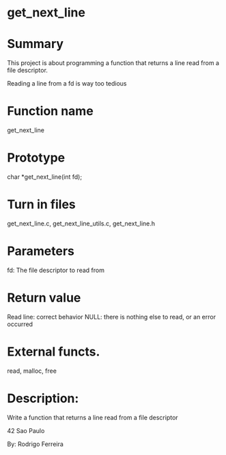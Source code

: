 # get_next_line

# Summary
This project is about programming a function that returns a line read from a file descriptor.

Reading a line from a fd is way too tedious

# Function name
get_next_line

# Prototype
char *get_next_line(int fd);

# Turn in files
get_next_line.c, get_next_line_utils.c, get_next_line.h

# Parameters
fd: The file descriptor to read from

# Return value
Read line: correct behavior
NULL: there is nothing else to read, or an error occurred

# External functs.
read, malloc, free

# Description:
Write a function that returns a line read from a file descriptor

42 Sao Paulo

By: Rodrigo Ferreira